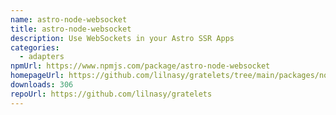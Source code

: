 ```yaml
---
name: astro-node-websocket
title: astro-node-websocket
description: Use WebSockets in your Astro SSR Apps
categories:
  - adapters
npmUrl: https://www.npmjs.com/package/astro-node-websocket
homepageUrl: https://github.com/lilnasy/gratelets/tree/main/packages/node-websocket
downloads: 306
repoUrl: https://github.com/lilnasy/gratelets
---
```

